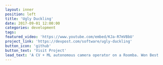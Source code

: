 ```yaml
---
layout: inner
position: left
title: 'Ugly Duckling'
date: 2017-09-01 12:00:00
categories: development
tags:
featured_video: 'https://www.youtube.com/embed/KJa-R7mVBbU'
project_link: 'https://devpost.com/software/ugly-duckling'
button_icon: 'github'
button_text: 'Visit Project'
lead_text: 'A CV + ML autonomous camera operator on a Roomba. Won Best Use of Machine Learning at HackCMU 2017.'
---
```

